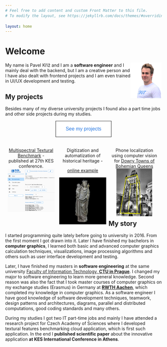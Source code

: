 ```yaml
---
# Feel free to add content and custom Front Matter to this file.
# To modify the layout, see https://jekyllrb.com/docs/themes/#overriding-theme-defaults

layout: home
---
```


<style>
/*Button style*/
.button {
  border: 1pt solid #111111;
  color: #2a7ae2;
  background-color: white;
  padding: 12pt 24pt;
  text-align: center;
  text-decoration: none;
  display: inline-block;
  font-size: 12pt;
  cursor: pointer;
}

/*Button style - changes on hower*/
.button:hover {
  background-color: #EEEEEE;
  color: #111;
  text-decoration-line: underline;
}

/* Create three equal columns that floats next to each other */
.project-column {
  float: left;
  width: 30%;
  padding: 1.5%;
  text-align:center;
}
/* Make them stuck under each other */
@media screen and (max-width: 600px) {
  .project-column {
    width: 100%;
    padding: 0%;
  }
}
</style>


# Welcome

<img style="float: right;" width="20%" src="/images/Pavel_Kriz.png">

My name is Pavel Kříž and I am a **software engineer** and I mainly deal with the backend, but I am a creative person and I have also dealt with frontend projects and I am even trained in UI/UX development and testing.

## My projects

Besides many of my diverse university projects I found also a part time jobs and other side projects during my studies.


<div style="text-align:center">  
  <button class="button" onclick="window.location.href='/projects';">See my projects</button>
</div>  

<div style="margin: 0pt 0pt 20pt 0pt;"></div>

<div class="project-column">
  <a href="https://texture.utia.cas.cz/#/about"  target="_blank" rel="noopener noreferrer"> Multispectral Textural Benchmark</a> - published at 27th KES conference. 
  <br>

  <img src="/images/about/mute_exp.png"> 
</div>
<div class="project-column">
  Digitization and automatization of historical heritage - 
  
  <a  href="https://modely.cesnet.cz/en/staromestska_madona.html" target="_blank" rel="noopener noreferrer">online example</a>

  <img  src="/images/about/Madonna.jpg"> 
</div>
<div class="project-column">
  Phone localization using computer vision for <a  href="https://www.kralovskavennamesta.cz/en/index.html" target="_blank" rel="noopener noreferrer">Dowry Towns of Bohemian Queens</a>
    
  <img width="76%" src="/images/about/Prasna_brana3_vol.jpg"> 
</div>

<br>


## My story

I started programming quite lately before going to university in 2016. From the first moment I got drawn into it. Later I have finished my bachelors in **computer graphics**, I learned both basic and advanced computer graphics calculation techniques, visualizations, image processing algorithms and others such as user interface development and testing.

Later, I have finished my masters in **software engineering** at the same university [Faculty of Information Technology, **CTU in Prague**](https://fit.cvut.cz/en). I changed my major to software engineering to learn more general knowledge. Second reason was also the fact that I took master courses of computer graphics on my exchange studies (Erasmus) in Germany at [**RWTH Aachen**](https://www.rwth-aachen.de), which completed my knowledge in computer graphics. As a software engineer I have good knowledge of software development techniques, teamwork, design patterns and architectures, diagrams, parallel and distributed computations, good coding standards and many others.

During my studies I got two IT part-time jobs and mainly I have attended a research project for Czech Academy of Sciences where I developed textural features benchmarking cloud application, which is first such application. In the end I **published scientific paper** about the innovative application **at KES International Conference in Athens**.  

